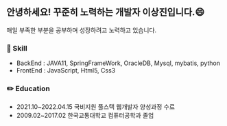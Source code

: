 ## 안녕하세요! 꾸준히 노력하는 개발자 이상진입니다.:smile:<br>
매일 부족한 부분을 공부하며 성장하려고 노력하고 있습니다.<br>

### :musical_keyboard: Skill

- BackEnd : JAVA11, SpringFrameWork, OracleDB, Mysql, mybatis, python <br>
- FrontEnd : JavaScript, Html5, Css3<br>

### :pencil2: Education
- 2021.10~2022.04.15 국비지원 풀스택 웹개발자 양성과정 수료
- 2009.02~2017.02 한국교통대학교 컴퓨터공학과 졸업

<!--
**Idealjin/idealjin** is a ✨ _special_ ✨ repository because its `README.md` (this file) appears on your GitHub profile.

Here are some ideas to get you started:

- 🔭 I’m currently working on ...
- 🌱 I’m currently learning ...
- 👯 I’m looking to collaborate on ...
- 🤔 I’m looking for help with ...
- 💬 Ask me about ...
- 📫 How to reach me: ...
- 😄 Pronouns: ...
- ⚡ Fun fact: ...
-->
